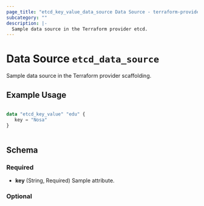 ```yaml
---
page_title: "etcd_key_value_data_source Data Source - terraform-provider-etcd"
subcategory: ""
description: |-
  Sample data source in the Terraform provider etcd.
---
```


# Data Source `etcd_data_source`

Sample data source in the Terraform provider scaffolding.

## Example Usage

```terraform

data "etcd_key_value" "edu" {
   key = "Nosa"
}
 
```

## Schema

### Required

- **key** (String, Required) Sample attribute.

### Optional



